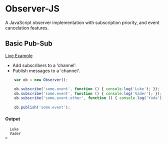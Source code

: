 Observer-JS
===========

A JavaScript observer implementation with subscription priority, and event cancelation features.


Basic Pub-Sub
-------------
[Live Example](http://jsfiddle.net/gmetzker/Lz995/)
* Add subscribers to a 'channel'.
* Publish messages to a 'channel'.

```javascript
    var ob = new Observer();

    ob.subscribe('some.event', function () { console.log('Luke'); });
    ob.subscribe('some.event', function () { console.log('Vader'); });
    ob.subscribe('some.event.other', function () { console.log('Yoda'); });
    
    ob.publish('some.event');
```

#### Output
```
  Luke
  Vader
>
```
